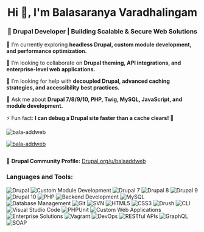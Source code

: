 <h1 align="center">Hi 👋, I'm Balasaranya Varadhalingam</h1>
<h3 align="center">🚀 Drupal Developer | Building Scalable & Secure Web Solutions</h3>

🌱 I’m currently exploring **headless Drupal, custom module development, and performance optimization.**  

👯 I’m looking to collaborate on **Drupal theming, API integrations, and enterprise-level web applications.**  

🤝 I’m looking for help with **decoupled Drupal, advanced caching strategies, and accessibility best practices.**  

💬 Ask me about **Drupal 7/8/9/10, PHP, Twig, MySQL, JavaScript, and module development.**  

⚡ Fun fact: **I can debug a Drupal site faster than a cache clears! 🚀**  

<p align="left"> <img src="https://komarev.com/ghpvc/?username=bala-addweb&label=Profile%20views&color=0e75b6&style=flat" alt="bala-addweb" /> </p>

<p align="left"> <a href="https://github.com/ryo-ma/github-profile-trophy"><img src="https://github-profile-trophy.vercel.app/?username=bala-addweb" alt="bala-addweb" /></a> </p>

<p align="left"> <a href="https://twitter.com/" target="blank"><img src="https://img.shields.io/twitter/follow/?logo=twitter&style=for-the-badge" alt="" /></a> </p>

📢 **Drupal Community Profile:** [Drupal.org/u/balaaddweb](https://www.drupal.org/u/balaaddweb)  

<h3 align="left">Languages and Tools:</h3>

![Drupal](https://img.shields.io/badge/Drupal-0678BE?style=for-the-badge&logo=drupal&logoColor=white) ![Custom Module Development](https://img.shields.io/badge/Custom_Module_Development-FF6C37?style=for-the-badge&logo=php&logoColor=white)  ![Drupal 7](https://img.shields.io/badge/Drupal_7-0678BE?style=for-the-badge&logo=drupal&logoColor=white) ![Drupal 8](https://img.shields.io/badge/Drupal_8-0678BE?style=for-the-badge&logo=drupal&logoColor=white) ![Drupal 9](https://img.shields.io/badge/Drupal_9-0678BE?style=for-the-badge&logo=drupal&logoColor=white) ![Drupal 10](https://img.shields.io/badge/Drupal_10-0678BE?style=for-the-badge&logo=drupal&logoColor=white)  ![PHP](https://img.shields.io/badge/PHP-777BB4?style=for-the-badge&logo=php&logoColor=white) ![Backend Development](https://img.shields.io/badge/Backend_Development-000000?style=for-the-badge&logo=server&logoColor=white)  ![MySQL](https://img.shields.io/badge/MySQL-4479A1?style=for-the-badge&logo=mysql&logoColor=white) ![Database Management](https://img.shields.io/badge/Database_Management-003B57?style=for-the-badge&logo=database&logoColor=white)  ![Git](https://img.shields.io/badge/Git-F05032?style=for-the-badge&logo=git&logoColor=white) ![SVN](https://img.shields.io/badge/SVN-809CC9?style=for-the-badge&logo=subversion&logoColor=white)  ![HTML5](https://img.shields.io/badge/HTML5-E34F26?style=for-the-badge&logo=html5&logoColor=white) ![CSS3](https://img.shields.io/badge/CSS3-1572B6?style=for-the-badge&logo=css3&logoColor=white)   ![Drush](https://img.shields.io/badge/Drush-0678BE?style=for-the-badge&logo=drupal&logoColor=white) ![CLI](https://img.shields.io/badge/CLI-000000?style=for-the-badge&logo=terminal&logoColor=white)  ![Visual Studio Code](https://img.shields.io/badge/VS_Code-007ACC?style=for-the-badge&logo=visual-studio-code&logoColor=white) ![PHPUnit](https://img.shields.io/badge/PHPUnit-777BB4?style=for-the-badge&logo=php&logoColor=white)  ![Custom Web Applications](https://img.shields.io/badge/Custom_Web_Applications-ff6c37?style=for-the-badge&logo=drupal&logoColor=white) ![Enterprise Solutions](https://img.shields.io/badge/Enterprise_Solutions-232F3E?style=for-the-badge&logo=business&logoColor=white)  ![Vagrant](https://img.shields.io/badge/Vagrant-1563FF?style=for-the-badge&logo=vagrant&logoColor=white) ![DevOps](https://img.shields.io/badge/DevOps-0052CC?style=for-the-badge&logo=devops&logoColor=white)  ![RESTful APIs](https://img.shields.io/badge/RESTful_APIs-0052CC?style=for-the-badge&logo=postman&logoColor=white) ![GraphQL](https://img.shields.io/badge/GraphQL-E10098?style=for-the-badge&logo=graphql&logoColor=white) ![SOAP](https://img.shields.io/badge/SOAP-8A2BE2?style=for-the-badge&logo=webservices&logoColor=white)  



